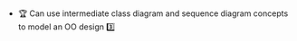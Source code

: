 * <span id="outcome-conceptualisingSolution-intermediate-one">:trophy: Can use intermediate class diagram and sequence diagram concepts to model an OO design :three:</span>
